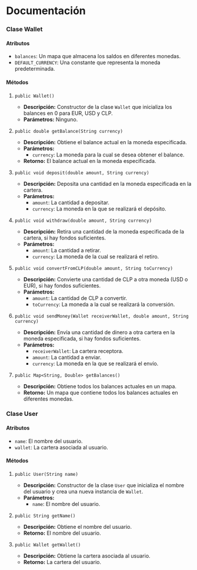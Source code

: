 # Documentación
### Clase Wallet

#### Atributos
- `balances`: Un mapa que almacena los saldos en diferentes monedas.
- `DEFAULT_CURRENCY`: Una constante que representa la moneda predeterminada.

#### Métodos

1. `public Wallet()`
   - **Descripción:** Constructor de la clase `Wallet` que inicializa los balances en 0 para EUR, USD y CLP.
   - **Parámetros:** Ninguno.

2. `public double getBalance(String currency)`
   - **Descripción:** Obtiene el balance actual en la moneda especificada.
   - **Parámetros:**
     - `currency`: La moneda para la cual se desea obtener el balance.
   - **Retorno:** El balance actual en la moneda especificada.

3. `public void deposit(double amount, String currency)`
   - **Descripción:** Deposita una cantidad en la moneda especificada en la cartera.
   - **Parámetros:**
     - `amount`: La cantidad a depositar.
     - `currency`: La moneda en la que se realizará el depósito.

4. `public void withdraw(double amount, String currency)`
   - **Descripción:** Retira una cantidad de la moneda especificada de la cartera, si hay fondos suficientes.
   - **Parámetros:**
     - `amount`: La cantidad a retirar.
     - `currency`: La moneda de la cual se realizará el retiro.

5. `public void convertFromCLP(double amount, String toCurrency)`
   - **Descripción:** Convierte una cantidad de CLP a otra moneda (USD o EUR), si hay fondos suficientes.
   - **Parámetros:**
     - `amount`: La cantidad de CLP a convertir.
     - `toCurrency`: La moneda a la cual se realizará la conversión.

6. `public void sendMoney(Wallet receiverWallet, double amount, String currency)`
   - **Descripción:** Envía una cantidad de dinero a otra cartera en la moneda especificada, si hay fondos suficientes.
   - **Parámetros:**
     - `receiverWallet`: La cartera receptora.
     - `amount`: La cantidad a enviar.
     - `currency`: La moneda en la que se realizará el envío.

7. `public Map<String, Double> getBalances()`
   - **Descripción:** Obtiene todos los balances actuales en un mapa.
   - **Retorno:** Un mapa que contiene todos los balances actuales en diferentes monedas.

### Clase User

#### Atributos
- `name`: El nombre del usuario.
- `wallet`: La cartera asociada al usuario.

#### Métodos

1. `public User(String name)`
   - **Descripción:** Constructor de la clase `User` que inicializa el nombre del usuario y crea una nueva instancia de `Wallet`.
   - **Parámetros:**
     - `name`: El nombre del usuario.

2. `public String getName()`
   - **Descripción:** Obtiene el nombre del usuario.
   - **Retorno:** El nombre del usuario.

3. `public Wallet getWallet()`
   - **Descripción:** Obtiene la cartera asociada al usuario.
   - **Retorno:** La cartera del usuario.

